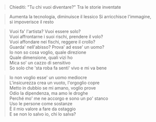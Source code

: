 
> Chiediti: "Tu chi vuoi diventare?"
> Tra le storie inventate

> Aumenta la tecnologia, diminuisce il lessico
> Si arricchisce l'immagine, si impoverisce il resto

>    Vuoi fa' l'artista? Vuoi essere solo?  
	Vuoi affrontarne i suoi rischi, prenderе il volo?  
	Vuoi affondare nei fischi, reggеre il crollo?  
	Guarda' nell'abisso? Prova' ad esse' un uomo?  
	Io non so cosa voglio, quale direzione  
	Quale dimensione, quali vizi ho  
	Mica so' un cazzo di sensitivo  
	So solo che 'sta roba fa senti' vivo e mi va bene

> Io non voglio esse' un uomo mediocre  
	L'insicurezza crea un vuoto, l'orgoglio copre  
	Metto in dubbio se mi amano, voglio prove  
	Odio la dipendenza, ma amo le droghe  
	Perché mo' me ne accorgo e sono un po' stanco  
	Uso le persone come sostanze  
	È il mio valore a fare da ostaggio  
	E se non lo salvo io, chi lo salva?